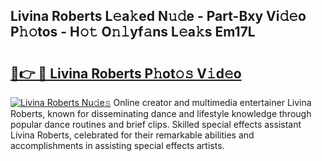 ## Livina Roberts L𝚎a𝚔ed N𝚞𝚍e - Part-Bxy Vi𝚍𝚎o P𝚑𝚘tos - H𝚘𝚝 O𝚗𝚕yf𝚊ns L𝚎a𝚔s Em17L

# <h2><a href="http://kf70ttv.oniu.top/?m=Livina+Roberts">🔗👉 🔴 Livina Roberts P𝚑ot𝚘𝚜 V𝚒d𝚎o</a></h2>

[![Livina Roberts Nu𝚍e𝚜](https://i.imgur.com/0qMVB7G.gif)](http://kf70ttv.oniu.top/?m=Livina+Roberts)
Online creator and multimedia entertainer Livina Roberts, known for disseminating dance and lifestyle knowledge through popular dance routines and brief clips. Skilled special effects assistant Livina Roberts, celebrated for their remarkable abilities and accomplishments in assisting special effects artists.  
